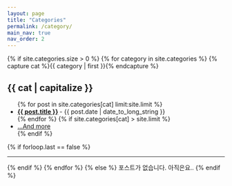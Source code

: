 ```yaml
---
layout: page
title: "Categories"
permalink: /category/
main_nav: true
nav_order: 2
---
```


{% if site.categories.size > 0 %}
{% for category in site.categories %}
{% capture cat %}{{ category | first }}{% endcapture %}
<h2 id="{{cat}}">{{ cat | capitalize }}</h2>
<ul class="posts-list">
{% for post in site.categories[cat] limit:site.limit %}
  <li>
    <strong>
      <a href="{{ post.url | prepend: site.baseurl }}">{{ post.title }}</a>
    </strong>
    <span class="post-date">- {{ post.date | date_to_long_string }}</span>
  </li>
{% endfor %}
{% if site.categories[cat] > site.limit %}
  <li><a href="{{ site.baseurl }}/category/{{ cat }}">...And more</a></li>
{% endif %}
</ul>
{% if forloop.last == false %}<hr>{% endif %}
{% endfor %}
{% else %}
포스트가 없습니다. 아직은요..
{% endif %}
<br>